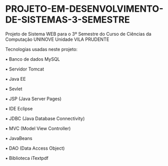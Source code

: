 # PROJETO-EM-DESENVOLVIMENTO-DE-SISTEMAS-3-SEMESTRE
Projeto de Sistema WEB para o 3º Semestre do Curso de Ciências da Computação UNINOVE Unidade VILA PRUDENTE

Tecnologias usadas neste projeto:

▪️ Banco de dados MySQL

▪️ Servidor Tomcat

▪️ Java EE

▪️ Sevlet

▪️ JSP (Java Server Pages)

▪️ IDE Eclipse

▪️ JDBC (Java Database Connectivity)

▪️ MVC (Model View Controller)

▪️ JavaBeans

▪️ DAO (Data Access Object)

▪️ Biblioteca iTextpdf
